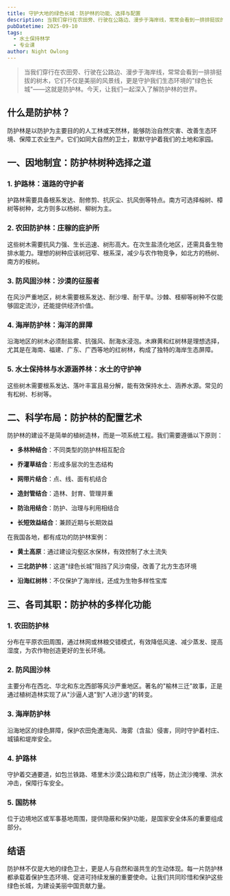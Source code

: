 ```yaml
---
title: 守护大地的绿色长城：防护林的功能、选择与配置
description: 当我们穿行在农田旁、行驶在公路边、漫步于海岸线，常常会看到一排排挺拔的树木，它们不仅是美丽的风景线，更是守护我们生态环境的"绿色长城"——这就是防护林。今天，让我们一起深入了解防护林的世界。
pubDatetime: 2025-09-10
tags:
  - 水土保持林学
  - 专业课
author: Night Owlong
---
```

> 当我们穿行在农田旁、行驶在公路边、漫步于海岸线，常常会看到一排排挺拔的树木，它们不仅是美丽的风景线，更是守护我们生态环境的"绿色长城"——这就是防护林。今天，让我们一起深入了解防护林的世界。

## 什么是防护林？

防护林是以防护为主要目的的人工林或天然林，能够防治自然灾害、改善生态环境、保障工农业生产。它们如同大自然的卫士，默默守护着我们的土地和家园。

## 一、因地制宜：防护林树种选择之道

### 1. 护路林：道路的守护者

护路林需要具备根系发达、耐修剪、抗灰尘、抗风倒等特点。南方可选择榕树、樟树等树种，北方则多以杨树、柳树为主。

### 2. 农田防护林：庄稼的庇护所

这些树木需要抗风力强、生长迅速、树形高大。在次生盐渍化地区，还需具备生物排水能力。理想的树种应该树冠窄、根系深，减少与农作物竞争，如北方的杨树、南方的桉树。

### 3. 防风固沙林：沙漠的征服者

在风沙严重地区，树木需要根系发达、耐沙埋、耐干旱。沙棘、柽柳等树种不仅能够固定流沙，还能提供经济价值。

### 4. 海岸防护林：海洋的屏障

沿海地区的树木必须耐盐雾、抗强风、耐海水浸泡。木麻黄和红树林是理想选择，尤其是在海南、福建、广东、广西等地的红树林，构成了独特的海岸生态屏障。

### 5. 水土保持林与水源涵养林：水土的守护神

这些树木需要根系发达、落叶丰富且易分解，能有效保持水土、涵养水源。常见的有松树、杉树等。

## 二、科学布局：防护林的配置艺术

防护林的建设不是简单的植树造林，而是一项系统工程。我们需要遵循以下原则：

- **多林种结合**：不同类型的防护林相互配合
    
- **乔灌草结合**：形成多层次的生态结构
    
- **网带片结合**：点、线、面有机结合
    
- **造封管结合**：造林、封育、管理并重
    
- **防治用结合**：防护、治理与利用相结合
    
- **长短效益结合**：兼顾近期与长期效益
    

在我国各地，都有成功的防护林案例：

- **黄土高原**：通过建设沟壑区水保林，有效控制了水土流失
    
- **三北防护林**：这道"绿色长城"阻挡了风沙南侵，改善了北方生态环境
    
- **沿海红树林**：不仅保护了海岸线，还成为生物多样性宝库
    

## 三、各司其职：防护林的多样化功能

### 1. 农田防护林

分布在平原农田周围，通过林网或林粮交错模式，有效降低风速、减少蒸发、提高湿度，为农作物创造更好的生长环境。

### 2. 防风固沙林

主要分布在西北、华北和东北西部等风沙严重地区。著名的"榆林三迁"故事，正是通过植树造林实现了从"沙逼人退"到"人进沙退"的转变。

### 3. 海岸防护林

沿海地区的绿色屏障，保护农田免遭海风、海雾（含盐）侵害，同时守护着村庄、城镇和堤岸安全。

### 4. 护路林

守护着交通要道，如包兰铁路、塔里木沙漠公路和京广线等，防止流沙掩埋、洪水冲击，保障行车安全。

### 5. 国防林

位于边境地区或军事基地周围，提供隐蔽和保护功能，是国家安全体系的重要组成部分。

## 结语

防护林不仅是大地的绿色卫士，更是人与自然和谐共生的生动体现。每一片防护林都承载着保护生态环境、促进可持续发展的重要使命。让我们共同珍惜和保护这些绿色长城，为建设美丽中国贡献力量。